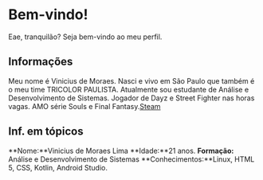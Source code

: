 # Bem-vindo!

Eae, tranquilão? Seja bem-vindo ao meu perfil.

## Informações

Meu nome é Vinicius de Moraes. Nasci e vivo em São Paulo que também é o meu time TRICOLOR PAULISTA. 
Atualmente sou estudante de Análise e Desenvolvimento de Sistemas.
Jogador de Dayz e Street Fighter nas horas vagas. AMO série Souls e Final Fantasy.[Steam](https://steamcommunity.com/id/zKazuo)

## Inf. em tópicos

**Nome:**Vinicius de Moraes Lima
**Idade:**21 anos.
**Formação:** Análise e Desenvolvimento de Sistemas
**Conhecimentos:**Linux, HTML 5, CSS, Kotlin, Android Studio.



